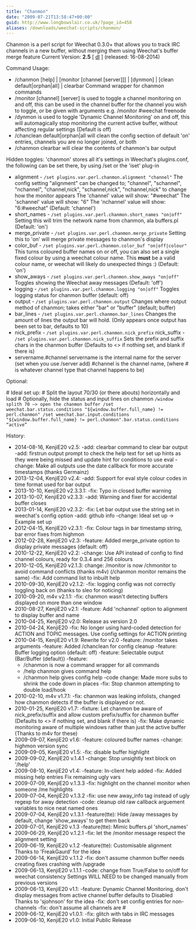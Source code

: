 ```yaml
---
title: "Chanmon"
date: "2009-07-21T13:58:47+00:00"
guid: http://www.longbowslair.co.uk/?page_id=458
aliases: /downloads/weechat-scripts/chanmon/
---
```


Chanmon is a perl script for Weechat 0.3.0+ that allows you to track IRC channels in a new buffer, without merging them using Weechat's buffer merge feature
Current Version: **2.5** \[ [dl](http://dl.getdropbox.com/u/501502/chanmon.pl) \]
(released: 16-08-2014)

Command Usage:

- /chanmon \[help\] | \[monitor \[channel \[server\]\]\] | \[dynmon\] | \[clean default|orphan|all\] | clearbar
  Command wrapper for chanmon commands
- /monitor \[channel\] \[server\] is used to toggle a channel monitoring on and off, this can be used in the channel buffer for the channel you wish to toggle, or be given with arguments e.g. /monitor #weechat freenode
- /dynmon is used to toggle 'Dynamic Channel Monitoring' on and off, this will automagically stop monitoring the current active buffer, without affecting regular settings (Default is off)
- /chanclean default|orphan|all will clean the config section of default 'on' entries, channels you are no longer joined, or both
- /chanmon clearbar will clear the contents of chanmon's bar output

Hidden toggles:
'chanmon' stores all it's settings in Weechat's plugins.conf, the following can be set there, by using /set or the 'iset' plug-in

- alignment - `/set plugins.var.perl.chanmon.alignment "channel"`
  The config setting "alignment" can be changed to;
  "channel", "schannel", "nchannel", "channel,nick", "schannel,nick", "nchannel,nick"
  to change how the monitor appears
  The 'channel' value will show: "#weechat"
  The 'schannel' value will show: "6"
  The 'nchannel' value will show: "6:#weechat"
  (Default: 'channel')
- short\_names - `/set plugins.var.perl.chanmon.short_names "on|off"`
  Setting this will trim the network name from chanmon, ala buffers.pl
  (Default: 'on')
- merge\_private - `/set plugins.var.perl.chanmon.merge_private`
  Setting this to 'on' will merge private messages to chanmon's display
- color\_buf - `/set plugins.var.perl.chanmon.color_buf "on|off|colour"`
  This turns coloured buffer names on or off, you can also set a single fixed colour by using a weechat colour name.
  This **must** be a valid colour name, or weechat will likely do unexpected things :)
  (Default: 'on')
- show\_aways - `/set plugins.var.perl.chanmon.show_aways "on|off"`
  Toggles showing the Weechat away messages
  (Default: 'off')
- logging - `/set plugins.var.perl.chanmon.logging "on|off"`
  Toggles logging status for chanmon buffer
  (default: off)
- output - `/set plugins.var.perl.chanmon.output`
  Changes where output method of chanmon; takes either "bar" or "buffer"
  (default; buffer)
- bar\_lines - `/set plugins.var.perl.chanmon.bar_lines`
  Changes the amount of lines the output bar will hold.
  (Only appears once output has been set to bar, defaults to 10)
- nick\_prefix - `/set plugins.var.perl.chanmon.nick_prefix`
  nick\_suffix - `/set plugins.var.perl.chanmon.nick_suffix`
  Sets the prefix and suffix chars in the chanmon buffer
  (Defaults to <> if nothing set, and blank if there is)
- servername.#channel
  servername is the internal name for the server (set when you use /server add)
  #channel is the channel name, (where # is whatever channel type that channel happens to be)

Optional:

\# Ideal set up:
\# Split the layout 70/30 (or there abouts) horizontally and load
\# Optionally, hide the status and input lines on chanmon
`/window splith 70 –> open the chanmon buffer
/set weechat.bar.status.conditions "${window.buffer.full_name} != perl.chanmon"
/set weechat.bar.input.conditions "${window.buffer.full_name} != perl.chanmon".bar.status.conditions “active”`

History:

- 2014-08-16, KenjiE20
  v2.5: -add: clearbar command to clear bar output
  -add: firstrun output prompt to check the help text for set up hints as they were being missed and update hint for conditions to use eval
  -change: Make all outputs use the date callback for more accurate timestamps (thanks Germainz)
- 2013-12-04, KenjiE20
  v2.4: -add: Support for eval style colour codes in time format used for bar output
- 2013-10-10, KenjiE20
  v2.3.3.1: -fix: Typo in closed buffer warning
- 2013-10-07, KenjiE20
  v2.3.3: -add: Warning and fixer for accidental buffer closes
- 2013-01-14, KenjiE20
  v2.3.2: -fix: Let bar output use the string set in weechat's config option
  -add: github info
  -change: Ideal set up -> Example set up
- 2012-04-15, KenjiE20
  v2.3.1: -fix: Colour tags in bar timestamp string, bar error fixes from highmon
- 2012-02-28, KenjiE20
  v2.3: -feature: Added merge\_private option to display private messages (default: off)
- 2010-12-22, KenjiE20
  v2.2: -change: Use API instead of config to find channel colours, ready for 0.3.4 and 256 colours
- 2010-12-05, KenjiE20
  v2.1.3: change: /monitor is now /chmonitor to avoid command conflicts (thanks m4v)
  (/chanmon monitor remains the same)
  -fix: Add command list to inbuilt help
- 2010-09-30, KenjiE20
  v2.1.2: -fix: logging config was not correctly toggling back on (thanks to sleo for noticing)
- 2010-09-20, m4v
  v2.1.1: -fix: chanmon wasn't detecting buffers displayed on more than one window
- 2010-08-27, KenjiE20
  v2.1: -feature: Add 'nchannel' option to alignment to display buffer and name
- 2010-04-25, KenjiE20
  v2.0: Release as version 2.0
- 2010-04-24, KenjiE20
  -fix: No longer using hard-coded detection for ACTION and TOPIC messages. Use config settings for ACTION printing
- 2010-04-15, KenjiE20
  v1.9: Rewrite for v2.0
  -feature: /monitor takes arguments
  -feature: Added /chanclean for config cleanup
  -feature: Buffer logging option (default: off)
  -feature: Selectable output (Bar/Buffer (default))
  -feature:
  - /chanmon is now a command wrapper for all commands
  - /help chanmon gives command help
  - /chanmon help gives config help
  -code change: Made more subs to shrink the code down in places
  -fix: Stop chanmon attempting to double load/hook
- 2010-02-10, m4v
  v1.7.1: -fix: chanmon was leaking infolists, changed how chanmon detects if the buffer is displayed or not.
- 2010-01-25, KenjiE20
  v1.7: -fixture: Let chanmon be aware of nick\_prefix/suffix and allow custom prefix/suffix for chanmon buffer
  (Defaults to <> if nothing set, and blank if there is)
  -fix: Make dynamic monitoring aware of multiple windows rather than just the active buffer
  (Thanks to m4v for these)
- 2009-09-07, KenjiE20
  v1.6: -feature: coloured buffer names
  -change: highmon version sync
- 2009-09-05, KenjiE20
  v1.5: -fix: disable buffer highlight
- 2009-09-02, KenjiE20
  v.1.4.1 -change: Stop unsightly text block on '/help'
- 2009-08-10, KenjiE20
  v1.4: -feature: In-client help added
  -fix: Added missing help entries
  Fix remaining ugly vars
- 2009-07-09, KenjiE20
  v.1.3.3 -fix: highlight on the channel monitor when someone /me highlights
- 2009-07-04, KenjiE20
  v.1.3.2 -fix: use new away\_info tag instead of ugly regexp for away detection
  -code: cleanup old raw callback arguement variables to nice neat named ones
- 2009-07-04, KenjiE20
  v.1.3.1 -feature(tte): Hide /away messages by default, change 'show\_aways' to get them back
- 2009-07-01, KenjiE20
  v.1.3 -feature(tte): Mimic buffers.pl 'short\_names'
- 2009-06-29, KenjiE20
  v.1.2.1 -fix: let the /monitor message respect the alignment setting
- 2009-06-19, KenjiE20
  v.1.2 -feature(tte): Customisable alignment
  Thanks to 'FreakGaurd' for the idea
- 2009-06-14, KenjiE20
  v.1.1.2 -fix: don't assume chanmon buffer needs creating
  fixes crashing with /upgrade
- 2009-06-13, KenjiE20
  v.1.1.1 -code: change from True/False to on/off for weechat consistency
  Settings WILL NEED to be changed manually from previous versions
- 2009-06-13, KenjiE20
  v1.1: -feature: Dynamic Channel Monitoring,
  don't display messages from active channel buffer
  defaults to Disabled
  Thanks to 'sjohnson' for the idea
  -fix: don't set config entries for non-channels
  -fix: don't assume all channels are #
- 2009-06-12, KenjiE20
  v1.0.1: -fix: glitch with tabs in IRC messages
- 2009-06-10, KenjiE20
  v1.0: Initial Public Release
